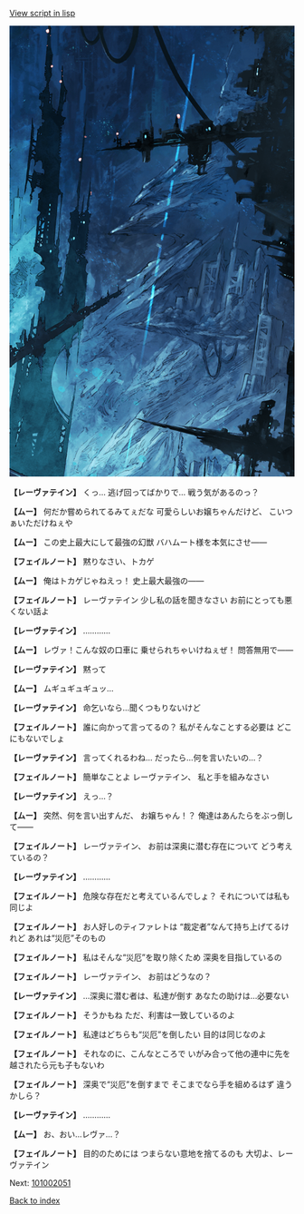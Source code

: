 [View script in lisp](../scripts/101002040.txt)

![underground_world_1.png](../images/backgrounds/underground_world_1.png)

**【レーヴァテイン】**
くっ…
逃げ回ってばかりで…
戦う気があるのっ？

**【ムー】**
何だか嘗められてるみてぇだな
可愛らしいお嬢ちゃんだけど、
こいつぁいただけねぇや

**【ムー】**
この史上最大にして最強の幻獣
バハムート様を本気にさせ――

**【フェイルノート】**
黙りなさい、トカゲ

**【ムー】**
俺はトカゲじゃねえっ！
史上最大最強の――

**【フェイルノート】**
レーヴァテイン
少し私の話を聞きなさい
お前にとっても悪くない話よ

**【レーヴァテイン】**
…………

**【ムー】**
レヴァ！こんな奴の口車に
乗せられちゃいけねぇぜ！
問答無用で――

**【レーヴァテイン】**
黙って

**【ムー】**
ムギュギュギュッ…

**【レーヴァテイン】**
命乞いなら…聞くつもりないけど

**【フェイルノート】**
誰に向かって言ってるの？
私がそんなことする必要は
どこにもないでしょ

**【レーヴァテイン】**
言ってくれるわね…
だったら…何を言いたいの…？

**【フェイルノート】**
簡単なことよ
レーヴァテイン、
私と手を組みなさい

**【レーヴァテイン】**
えっ…？

**【ムー】**
突然、何を言い出すんだ、
お嬢ちゃん！？
俺達はあんたらをぶっ倒して――

**【フェイルノート】**
レーヴァテイン、
お前は深奥に潜む存在について
どう考えているの？

**【レーヴァテイン】**
…………

**【フェイルノート】**
危険な存在だと考えているんでしょ？
それについては私も同じよ

**【フェイルノート】**
お人好しのティファレトは
“裁定者”なんて持ち上げてるけれど
あれは“災厄”そのもの

**【フェイルノート】**
私はそんな“災厄”を取り除くため
深奥を目指しているの

**【フェイルノート】**
レーヴァテイン、
お前はどうなの？

**【レーヴァテイン】**
…深奥に潜む者は、私達が倒す
あなたの助けは…必要ない

**【フェイルノート】**
そうかもね
ただ、利害は一致しているのよ

**【フェイルノート】**
私達はどちらも“災厄”を倒したい
目的は同じなのよ

**【フェイルノート】**
それなのに、こんなところで
いがみ合って他の連中に先を
越されたら元も子もないわ

**【フェイルノート】**
深奥で“災厄”を倒すまで
そこまでなら手を組めるはず
違うかしら？

**【レーヴァテイン】**
…………

**【ムー】**
お、おい…レヴァ…？

**【フェイルノート】**
目的のためには
つまらない意地を捨てるのも
大切よ、レーヴァテイン

Next: [101002051](101002051.md)

[Back to index](index.md)
